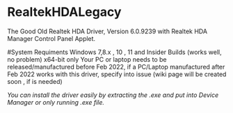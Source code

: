 # RealtekHDALegacy
The Good Old Realtek HDA Driver, Version 6.0.9239 with Realtek HDA Manager Control Panel Applet.

#System Requiments
Windows 7,8.x , 10 , 11 and Insider Builds (works well, no problem) x64-bit only
Your PC or laptop needs to be released/manufactured before Feb 2022, if a PC/Laptop manufactured after Feb 2022 works with this driver, specify into issue (wiki page will be created soon , if is needed)

_You can install the driver easily by extracting the .exe and put into Device Manager or only running .exe file._
